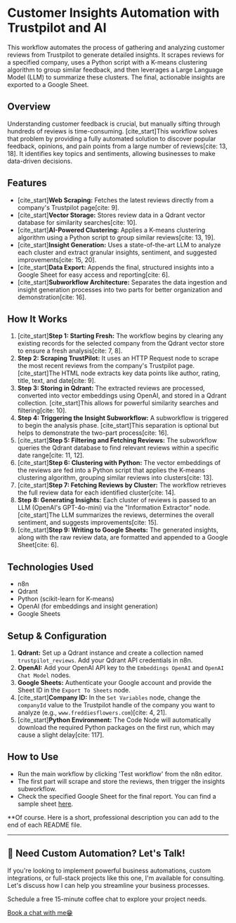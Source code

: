 # Customer Insights Automation with Trustpilot and AI

This workflow automates the process of gathering and analyzing customer reviews from Trustpilot to generate detailed insights. It scrapes reviews for a specified company, uses a Python script with a K-means clustering algorithm to group similar feedback, and then leverages a Large Language Model (LLM) to summarize these clusters. The final, actionable insights are exported to a Google Sheet.

## Overview

Understanding customer feedback is crucial, but manually sifting through hundreds of reviews is time-consuming. [cite_start]This workflow solves that problem by providing a fully automated solution to discover popular feedback, opinions, and pain points from a large number of reviews[cite: 13, 18]. It identifies key topics and sentiments, allowing businesses to make data-driven decisions.

## Features

* [cite_start]**Web Scraping:** Fetches the latest reviews directly from a company's Trustpilot page[cite: 9].
* [cite_start]**Vector Storage:** Stores review data in a Qdrant vector database for similarity searches[cite: 10].
* [cite_start]**AI-Powered Clustering:** Applies a K-means clustering algorithm using a Python script to group similar reviews[cite: 13, 19].
* [cite_start]**Insight Generation:** Uses a state-of-the-art LLM to analyze each cluster and extract granular insights, sentiment, and suggested improvements[cite: 15, 20].
* [cite_start]**Data Export:** Appends the final, structured insights into a Google Sheet for easy access and reporting[cite: 6].
* [cite_start]**Subworkflow Architecture:** Separates the data ingestion and insight generation processes into two parts for better organization and demonstration[cite: 16].

## How It Works

1.  [cite_start]**Step 1: Starting Fresh:** The workflow begins by clearing any existing records for the selected company from the Qdrant vector store to ensure a fresh analysis[cite: 7, 8].
2.  **Step 2: Scraping TrustPilot:** It uses an HTTP Request node to scrape the most recent reviews from the company's Trustpilot page. [cite_start]The HTML node extracts key data points like author, rating, title, text, and date[cite: 9].
3.  **Step 3: Storing in Qdrant:** The extracted reviews are processed, converted into vector embeddings using OpenAI, and stored in a Qdrant collection. [cite_start]This allows for powerful similarity searches and filtering[cite: 10].
4.  **Step 4: Triggering the Insight Subworkflow:** A subworkflow is triggered to begin the analysis phase. [cite_start]This separation is optional but helps to demonstrate the two-part process[cite: 16].
5.  [cite_start]**Step 5: Filtering and Fetching Reviews:** The subworkflow queries the Qdrant database to find relevant reviews within a specific date range[cite: 11, 12].
6.  [cite_start]**Step 6: Clustering with Python:** The vector embeddings of the reviews are fed into a Python script that applies the K-means clustering algorithm, grouping similar reviews into clusters[cite: 13].
7.  [cite_start]**Step 7: Fetching Reviews by Cluster:** The workflow retrieves the full review data for each identified cluster[cite: 14].
8.  **Step 8: Generating Insights:** Each cluster of reviews is passed to an LLM (OpenAI's GPT-4o-mini) via the "Information Extractor" node. [cite_start]The LLM summarizes the reviews, determines the overall sentiment, and suggests improvements[cite: 15].
9.  [cite_start]**Step 9: Writing to Google Sheets:** The generated insights, along with the raw review data, are formatted and appended to a Google Sheet[cite: 6].

## Technologies Used

* n8n
* Qdrant
* Python (scikit-learn for K-means)
* OpenAI (for embeddings and insight generation)
* Google Sheets

## Setup & Configuration

1.  **Qdrant:** Set up a Qdrant instance and create a collection named `trustpilot_reviews`. Add your Qdrant API credentials in n8n.
2.  **OpenAI:** Add your OpenAI API key to the `Embeddings OpenAI` and `OpenAI Chat Model` nodes.
3.  **Google Sheets:** Authenticate your Google account and provide the Sheet ID in the `Export To Sheets` node.
4.  [cite_start]**Company ID:** In the `Set Variables` node, change the `companyId` value to the Trustpilot handle of the company you want to analyze (e.g., `www.freddiesflowers.com`)[cite: 4, 21].
5.  [cite_start]**Python Environment:** The Code Node will automatically download the required Python packages on the first run, which may cause a slight delay[cite: 117].

## How to Use

* Run the main workflow by clicking 'Test workflow' from the n8n editor.
* The first part will scrape and store the reviews, then trigger the insights subworkflow.
* Check the specified Google Sheet for the final report. You can find a sample sheet [here](https://docs.google.com/spreadsheets/d/e/2PACX-1vQ6ipJnXWXgr5wlUJnhioNpeYrxaIpsRYZCwN3C-fFXumkbh9TAsA_JzE0kbv7DcGAVIP7az0L46_2P/pubhtml).

**Of course. Here is a short, professional description you can add to the end of each README file.

-----

## 🚀 Need Custom Automation? Let's Talk\!

If you're looking to implement powerful business automations, custom integrations, or full-stack projects like this one, I'm available for consulting. Let's discuss how I can help you streamline your business processes.

Schedule a free 15-minute coffee chat to explore your project needs.


[Book a chat with me😁](https://cal.com/closegem/coffee-chat)
